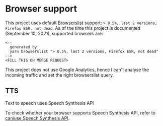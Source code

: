 # Browser support

This project uses default [Browserslist](https://github.com/browserslist/browserslist) support: `> 0.5%, last 2 versions, Firefox ESR, not dead`. As of the time this project is documented (September 10, 2021), supported browsers are:

```
<--
  generated by:
  yarn browserslist "> 0.5%, last 2 versions, Firefox ESR, not dead"
-->
<FILL THIS ON MERGE REQUEST>
```

This project does not use Google Analytics, hence I can't analyse the incoming traffic and set the right browserslist query.

## TTS

Text to speech uses Speech Synthesis API

To check whether your browser supports Speech Synthesis API, refer to [caniuse Speech Synthesis API](https://caniuse.com/speech-synthesis).
